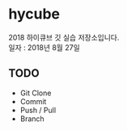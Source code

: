 # hycube
2018 하이큐브 깃 실습 저장소입니다.  
일자 : 2018년 8월 27일

## TODO
- Git Clone
- Commit
- Push / Pull
- Branch
